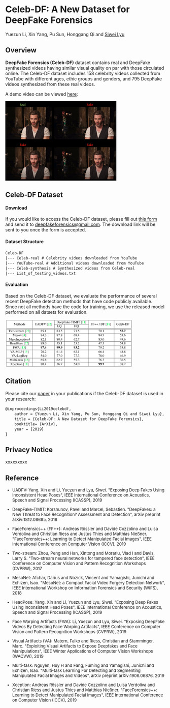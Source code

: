 # Celeb-DF: A New Dataset for DeepFake Forensics

Yuezun Li, Xin Yang, Pu Sun, Honggang Qi and [Siwei Lyu](http://www.cs.albany.edu/~lsw/)
## Overview
**DeepFake Forensics (Celeb-DF)** dataset contains  real and DeepFake synthesized videos having similar visual quality on par with those circulated online.
The Celeb-DF dataset includes 158 celebrity videos collected from YouTube with different ages, ethic groups and genders, and 795 DeepFake videos synthesized from these real videos. 

A demo video can be viewed [here](https://youtu.be/vLTiluewGQY):

<a href="https://youtu.be/vLTiluewGQY">
<img src="src/cover.png" width="350" height="250" title="Video Demo" alt="Video Demo">
</a>


## Celeb-DF Dataset

#### Download
If you would like to access the Celeb-DF dataset, 
please fill out [this form](https://drive.google.com/open?id=1QWk__2EY8_vwFnLiZmjHYtQmaCccy5ht)
and send it to [deepfakeforensics@gmail.com](). The download link will be sent to you once the form is accepted.


#### Dataset Structure
```commandline
Celeb-DF
|--- Celeb-real # Celebrity videos downloaded from YouTube
|--- YouTube-real # Additional videos downloaded from YouTube
|--- Celeb-synthesis # Synthesized videos from Celeb-real
|--- List_of_testing_videos.txt 
```

#### Evaluation
Based on the Celeb-DF dataset, we evaluate the performance of several recent 
DeepFake detection methods that have code publicly available. Since not all methods have the code for training,
we use the released model performed on all datsets for evaluation.

<img src="src/eval.png" alt="eval" width="400"/>

## Citation
Please cite our [paper]() in your publications if the Celeb-DF dataset is used in your research:
```
@inproceedings{Li2019celebdf,
	author = {Yuezun Li, Xin Yang, Pu Sun, Honggang Qi and Siwei Lyu},
	title = {Celeb-DF: A New Dataset for DeepFake Forensics},
	booktitle= {ArXiv},
	year = {2019}
}
```

## Privacy Notice
xxxxxxxxx


## Reference
<font size="2"> 

* UADFV: Yang, Xin and Li, Yuezun and Lyu, Siwei. 
"Exposing Deep Fakes Using Inconsistent Head Poses",
IEEE International Conference on Acoustics, Speech and Signal Processing (ICASSP), 2019 

* DeepFake-TIMIT: Korshunov, Pavel and Marcel, Sebastien.
"DeepFakes: a New Threat to Face Recognition? Assessment and Detection",
arXiv preprint arXiv:1812.08685, 2018

* FaceForensics++ (FF++): Andreas Rössler and Davide Cozzolino and Luisa Verdoliva and Christian Riess and Justus Thies and Matthias Nießner.
"FaceForensics++: Learning to Detect Manipulated Facial Images",
IEEE International Conference on Computer Vision (ICCV), 2019

* Two-stream: Zhou, Peng and Han, Xintong and Morariu, Vlad I and Davis, Larry S. "Two-stream neural networks for tampered face detection", 
IEEE Conference on Computer Vision and Pattern Recognition Workshops (CVPRW), 2017

* MesoNet: Afchar, Darius and Nozick, Vincent and Yamagishi, Junichi and Echizen, Isao.
"MesoNet: a Compact Facial Video Forgery Detection Network", IEEE International Workshop on Information Forensics and Security (WIFS), 2018

* HeadPose: Yang, Xin and Li, Yuezun and Lyu, Siwei. 
"Exposing Deep Fakes Using Inconsistent Head Poses",
IEEE International Conference on Acoustics, Speech and Signal Processing (ICASSP), 2019  

* Face Warping Artifacts (FWA): Li, Yuezun and Lyu, Siwei.
"Exposing DeepFake Videos By Detecting Face Warping Artifacts",
IEEE Conference on Computer Vision and Pattern Recognition Workshops (CVPRW), 2019  

* Visual Artifacts (VA): Matern, Falko and Riess, Christian and Stamminger, Marc.
"Exploiting Visual Artifacts to Expose Deepfakes and Face Manipulations",
IEEE Winter Applications of Computer Vision Workshops (WACVW), 2019

* Multi-task: Nguyen, Huy H and Fang, Fuming and Yamagishi, Junichi and Echizen, Isao.
"Multi-task Learning For Detecting and Segmenting Manipulated Facial Images and Videos",
arXiv preprint arXiv:1906.06876, 2019

* Xception: Andreas Rössler and Davide Cozzolino and Luisa Verdoliva and Christian Riess and Justus Thies and Matthias Nießner.
"FaceForensics++: Learning to Detect Manipulated Facial Images",
IEEE International Conference on Computer Vision (ICCV), 2019


</font> 